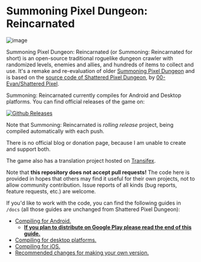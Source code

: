 # Summoning Pixel Dungeon: Reincarnated

![image](https://i.imgur.com/yjfVbs6.png)

Summoning Pixel Dungeon: Reincarnated (or Summoning: Reincarnated for short) is an open-source traditional roguelike dungeon crawler with randomized levels, enemies and allies, and hundreds of items to collect and use. It's a remake and re-evaluation of older [Summoning Pixel Dungeon](https://github.com/TrashboxBobylev/summoning-pixel-dungeon) and is based on the [source code of Shattered Pixel Dungeon](https://github.com/00-Evan/shattered-pixel-dungeon), by [00-Evan/Shattered Pixel](https://shatteredpixel.com).

Summoning: Reincarnated currently compiles for Android and Desktop platforms. You can find official releases of the game on:

[![Github Releases](https://shatteredpixel.com/assets/images/badges/github.png)](https://github.com/TrashboxBobylev/Summoning-Reincarnated/releases/)

Note that Summoning: Reincarnated is _rolling release_ project, being compiled automatically with each push.

There is no official blog or donation page, because I am unable to create and support both.

The game also has a translation project hosted on [Transifex](https://www.transifex.com/trashboxbobylev/summoning-reincarnated/).

Note that **this repository does not accept pull requests!** The code here is provided in hopes that others may find it useful for their own projects, not to allow community contribution. Issue reports of all kinds (bug reports, feature requests, etc.) are welcome.

If you'd like to work with the code, you can find the following guides in `/docs` (all those guides are unchanged from Shattered Pixel Dungeon):
- [Compiling for Android.](docs/getting-started-android.md)
    - **[If you plan to distribute on Google Play please read the end of this guide.](docs/getting-started-android.md#distributing-your-apk)**
- [Compiling for desktop platforms.](docs/getting-started-desktop.md)
- [Compiling for iOS.](docs/getting-started-ios.md)
- [Recommended changes for making your own version.](docs/recommended-changes.md)